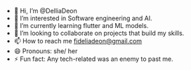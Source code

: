 - 👋 Hi, I’m @DelliaDeon
- 👀 I’m interested in Software engineering and AI.
- 🌱 I’m currently learning flutter and ML models.
- 💞️ I’m looking to collaborate on projects that build my skills.
- 📫 How to reach me fideliadeon@gmail.com
- 😄 Pronouns: she/ her
- ⚡ Fun fact: Any tech-related was an enemy to past me.

<!---
DelliaDeon/DelliaDeon is a ✨ special ✨ repository because its `README.md` (this file) appears on your GitHub profile.
You can click the Preview link to take a look at your changes.
--->
